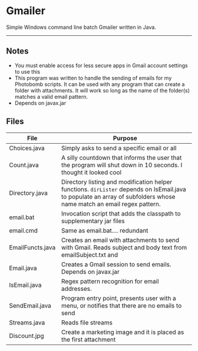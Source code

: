 # Gmailer
Simple Windows command line batch Gmailer written in Java.

---

## Notes
- You must enable access for less secure apps in Gmail account settings to use this
- This program was written to handle the sending of emails for my Photobomb scripts. It can be used with any program that can create a folder with attachments. It will work so long as the name of the folder(s) matches a valid email pattern.
- Depends on javax.jar

## Files

| File             | Purpose                                                                                                                                                              |
| ----             | -------                                                                                                                                                              |
| Choices.java     | Simply asks to send a specific email or all                                                                                                                          |
| Count.java       | A silly countdown that informs the user that the program will shut down in 10 seconds. I thought it looked cool                                                      |
| Directory.java   | Directory listing and modification helper functions. `dirLister` depends on IsEmail.java to populate an array of subfolders whose name match an email regex pattern. |
| email.bat        | Invocation script that adds the classpath to supplementary jar files                                                                                                 |
| email.cmd        | Same as email.bat.... redundant                                                                                                                                      |
| EmailFuncts.java | Creates an email with attachments to send with Gmail. Reads subject and body text from emailSubject.txt and                                                          |
| Email.java       | Creates a Gmail session to send emails. Depends on javax.jar                                                                                                         |
| IsEmail.java     | Regex pattern recognition for email addresses.                                                                                                                       |
| SendEmail.java   | Program entry point, presents user with a menu, or notifies that there are no emails to send                                                                         |
| Streams.java     | Reads file streams                                                                                                                                                   |
| Discount.jpg     | Create a marketing image and it is placed as the first attachment                                                                                                    |
